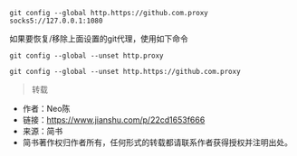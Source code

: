 ```code
git config --global http.https://github.com.proxy socks5://127.0.0.1:1080
```

如果要恢复/移除上面设置的git代理，使用如下命令

```code
git config --global --unset http.proxy

git config --global --unset http.https://github.com.proxy
```

> 转载
- 作者：Neo陈
- 链接：https://www.jianshu.com/p/22cd1653f666
- 来源：简书
- 简书著作权归作者所有，任何形式的转载都请联系作者获得授权并注明出处。
